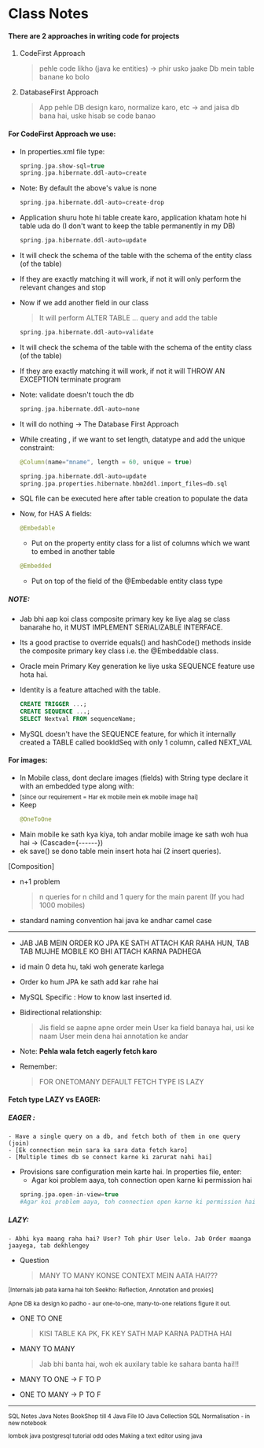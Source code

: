 # Class Notes

#### There are 2 approaches in writing code for projects

1. CodeFirst Approach
   > pehle code likho (java ke entities) -> phir usko jaake Db mein table banane ko bolo
2. DatabaseFirst Approach
   > App pehle DB design karo, normalize karo, etc -> and jaisa db bana hai, uske hisab se code banao

#### For CodeFirst Approach we use:

- In properties.xml file type:
  ```PHP
  spring.jpa.show-sql=true
  spring.jpa.hibernate.ddl-auto=create
  ```
- Note: By default the above's value is none
  ```PHP
  spring.jpa.hibernate.ddl-auto=create-drop
  ```
- Application shuru hote hi table create karo, application khatam hote hi table uda do (I don't want to keep the table permanently in my DB)
  ```PHP
  spring.jpa.hibernate.ddl-auto=update
  ```
- It will check the schema of the table with the schema of the entity class (of the table)
- If they are exactly matching it will work, if not it will only perform the relevant changes and stop

- Now if we add another field in our class

  > It will perform ALTER TABLE ... query and add the table

  ```php
  spring.jpa.hibernate.ddl-auto=validate
  ```

- It will check the schema of the table with the schema of the entity class (of the table)
- If they are exactly matching it will work, if not it will THROW AN EXCEPTION terminate program

- Note: validate doesn't touch the db
  ```php
  spring.jpa.hibernate.ddl-auto=none
  ```
- It will do nothing -> The Database First Approach

- While creating , if we want to set length, datatype and add the unique constraint:
  ```Java
  @Column(name="mname", length = 60, unique = true)
  ```
  ```php
  spring.jpa.hibernate.ddl-auto=update
  spring.jpa.properties.hibernate.hbm2ddl.import_files=db.sql
  ```
- SQL file can be executed here after table creation to populate the data

- Now, for HAS A fields:
  ```Java
  @Embedable
  ```
  - Put on the property entity class for a list of columns which we want to embed in another table
  ```Java
  @Embedded
  ```
  - Put on top of the field of the @Embedable entity class type

##### NOTE:

- Jab bhi aap koi class composite primary key ke liye alag se class banarahe ho, it MUST IMPLEMENT SERIALIZABLE INTERFACE.

- Its a good practise to override equals() and hashCode() methods inside the composite primary key class i.e. the @Embeddable class.

- Oracle mein Primary Key generation ke liye uska SEQUENCE feature use hota hai.
- Identity is a feature attached with the table.
  ```SQL
  CREATE TRIGGER ...;
  CREATE SEQUENCE ...;
  SELECT Nextval FROM sequenceName;
  ```
- MySQL doesn't have the SEQUENCE feature, for which it internally created a TABLE called bookIdSeq with only 1 column, called NEXT_VAL

#### For images:

- In Mobile class, dont declare images (fields) with String type declare it with an embedded type along with:
- <sub>[since our requirement = Har ek mobile mein ek mobile image hai]</sub>
- Keep
  ```Java
  @OneToOne
  ```
- Main mobile ke sath kya kiya, toh andar mobile image ke sath woh hua hai -> (Cascade={------})
- ek save() se dono table mein insert hota hai (2 insert queries).

[Composition]

- n+1 problem

  > n queries for n child and 1 query for the main parent (If you had 1000 mobiles)

- standard naming convention hai java ke andhar camel case

---

- JAB JAB MEIN ORDER KO JPA KE SATH ATTACH KAR RAHA HUN, TAB TAB MUJHE MOBILE KO BHI ATTACH KARNA PADHEGA

- id main 0 deta hu, taki woh generate karlega

- Order ko hum JPA ke sath add kar rahe hai

- MySQL Specific : How to know last inserted id.

- Bidirectional relationship:

  > Jis field se aapne apne order mein User ka field banaya hai, usi ke naam User mein dena hai annotation ke andar

- Note: **Pehla wala fetch eagerly fetch karo**

- Remember:
  > FOR ONETOMANY DEFAULT FETCH TYPE IS LAZY

#### Fetch type LAZY vs EAGER:

##### EAGER :

    - Have a single query on a db, and fetch both of them in one query (join)
    - [Ek connection mein sara ka sara data fetch karo]
    - [Multiple times db se connect karne ki zarurat nahi hai]

- Provisions sare configuration mein karte hai. In properties file, enter:
  - Agar koi problem aaya, toh connection open karne ki permission hai
  ```php
  spring.jpa.open-in-view=true
  #Agar koi problem aaya, toh connection open karne ki permission hai
  ```

##### LAZY:

    - Abhi kya maang raha hai? User? Toh phir User lelo. Jab Order maanga jaayega, tab dekhlengey

- Question
  > MANY TO MANY KONSE CONTEXT MEIN AATA HAI???

<sub>
[Internals jab pata karna hai toh Seekho: Reflection, Annotation and proxies]
</sub> <br/>

<sub>Apne DB ka design ko padho - aur one-to-one, many-to-one relations figure it out.</sub>

- ONE TO ONE
  > KISI TABLE KA PK, FK KEY SATH MAP KARNA PADTHA HAI
- MANY TO MANY

  > Jab bhi banta hai, woh ek auxilary table ke sahara banta hai!!!

- MANY TO ONE -> F TO P
- ONE TO MANY -> P TO F

---

<sub>
SQL Notes
Java Notes
BookShop till 4
Java File IO
Java Collection
SQL Normalisation - in new notebook

lombok java
postgresql tutorial
odd odes
Making a text editor using java
</sub>